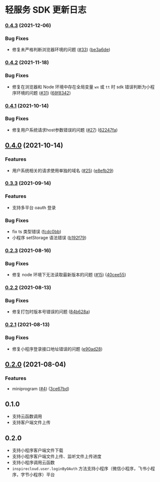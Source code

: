 # 轻服务 SDK 更新日志

### [0.4.3](https://www.github.com/bytedance/byteinspire-js-sdk/compare/v0.4.2...v0.4.3) (2021-12-06)


### Bug Fixes

* 修复未严格判断浏览器环境的问题 ([#33](https://www.github.com/bytedance/byteinspire-js-sdk/issues/33)) ([be3a6de](https://www.github.com/bytedance/byteinspire-js-sdk/commit/be3a6de1416617088176eee03d2a8d375ab6891a))

### [0.4.2](https://www.github.com/bytedance/byteinspire-js-sdk/compare/v0.4.1...v0.4.2) (2021-11-18)


### Bug Fixes

* 修复在浏览器和 Node 环境中存在全局变量 `wx` 或 `tt` 时 sdk 错误判断为小程序环境的问题 ([#31](https://www.github.com/bytedance/byteinspire-js-sdk/issues/31)) ([68f8342](https://www.github.com/bytedance/byteinspire-js-sdk/commit/68f8342197c41391c9371672d82629d516748bfc))

### [0.4.1](https://www.github.com/bytedance/byteinspire-js-sdk/compare/v0.4.0...v0.4.1) (2021-10-14)


### Bug Fixes

* 修复用户系统请求host参数错误的问题 ([#27](https://www.github.com/bytedance/byteinspire-js-sdk/issues/27)) ([62247fa](https://www.github.com/bytedance/byteinspire-js-sdk/commit/62247fa18da2bae3a3e31380251f7733f3c6813d))

## [0.4.0](https://www.github.com/bytedance/byteinspire-js-sdk/compare/v0.3.3...v0.4.0) (2021-10-14)


### Features

* 用户系统相关的请求使用单独的域名 ([#25](https://www.github.com/bytedance/byteinspire-js-sdk/issues/25)) ([e8efb29](https://www.github.com/bytedance/byteinspire-js-sdk/commit/e8efb29b432b35a355afd91fa1d78f62704e1bab))

### [0.3.3](https://www.github.com/bytedance/byteinspire-js-sdk/compare/v0.2.3...v0.3.3) (2021-09-14)


### Features

* 支持多平台 oauth 登录

### Bug Fixes

* fix ts 类型错误 ([fcdc0bb](https://www.github.com/bytedance/byteinspire-js-sdk/commit/fcdc0bb492bfb4da5a42fb59bf2c3d56bc7db400))
* 小程序 setStorage 语法错误 ([b192f79](https://www.github.com/bytedance/byteinspire-js-sdk/commit/b192f7993b025c477e0a63d81a7cef4256bd4b40))

### [0.2.3](https://www.github.com/bytedance/byteinspire-js-sdk/compare/v0.2.2...v0.2.3) (2021-08-16)


### Bug Fixes

* 修复 node 环境下无法读取最新版本的问题 ([#15](https://www.github.com/bytedance/byteinspire-js-sdk/issues/15)) ([40cee55](https://www.github.com/bytedance/byteinspire-js-sdk/commit/40cee55d8f3a0f5e8f228c2d8b1f385ef44b3fe9))

### [0.2.2](https://www.github.com/bytedance/byteinspire-js-sdk/compare/v0.2.1...v0.2.2) (2021-08-13)


### Bug Fixes

* 修复打包时版本号错误的问题 ([84b628a](https://www.github.com/bytedance/byteinspire-js-sdk/commit/84b628a1be83916f1651f80ce7ecf1f12fed15a1))

### [0.2.1](https://www.github.com/bytedance/byteinspire-js-sdk/compare/v0.2.0...v0.2.1) (2021-08-13)


### Bug Fixes

* 修复小程序登录接口地址错误的问题 ([e90ad28](https://www.github.com/bytedance/byteinspire-js-sdk/commit/e90ad285fadd31bf37b4b596e1adb20a8615202c))

## [0.2.0](https://www.github.com/bytedance/byteinspire-js-sdk/compare/v0.1.0...v0.2.0) (2021-08-04)


### Features

* miniprogram ([#4](https://www.github.com/bytedance/byteinspire-js-sdk/issues/4)) ([3ce67bd](https://www.github.com/bytedance/byteinspire-js-sdk/commit/3ce67bd3a47a1850d09cb5d56e79a0fcb9ffd9a3))

## 0.1.0

- 支持云函数调用
- 支持客户端文件上传

## 0.2.0

- 支持小程序客户端文件下载
- 支持小程序客户端文件上传、监听文件上传进度
- 支持小程序调用云函数
- `inspirecloud.user.loginByOAuth` 方法支持小程序（微信小程序，飞书小程序，字节小程序）平台
